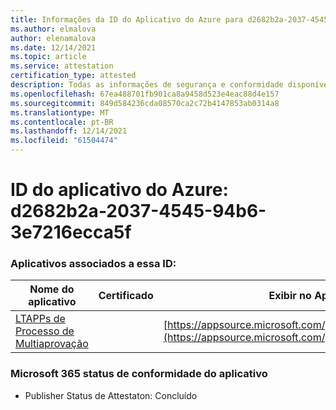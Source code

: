 ```yaml
---
title: Informações da ID do Aplicativo do Azure para d2682b2a-2037-4545-94b6-3e7216ecca5f
ms.author: elmalova
author: elenamalova
ms.date: 12/14/2021
ms.topic: article
ms.service: attestation
certification_type: attested
description: Todas as informações de segurança e conformidade disponíveis para d2682b2a-2037-4545-94b6-3e7216ecca5f.
ms.openlocfilehash: 67ea488701fb901ca8a9458d523e4eac88d4e157
ms.sourcegitcommit: 849d584236cda08570ca2c72b4147853ab0314a8
ms.translationtype: MT
ms.contentlocale: pt-BR
ms.lasthandoff: 12/14/2021
ms.locfileid: "61504474"
---
```

# <a name="azure-app-id-d2682b2a-2037-4545-94b6-3e7216ecca5f"></a>ID do aplicativo do Azure: d2682b2a-2037-4545-94b6-3e7216ecca5f


### <a name="apps-associated-with-this-id"></a>Aplicativos associados a essa ID:
| **Nome do aplicativo** | **Certificado** | **Exibir no AppSource** |
|--------------|---------------|-----------------------|
| [ LTAPPs de Processo de Multiaprovação](https://docs.microsoft.com/microsoft-365-app-certification/forward/WA200003188) |  | [https://appsource.microsoft.com/product/office/WA200003188](https://appsource.microsoft.com/product/office/WA200003188) |

### <a name="microsoft-365-app-compliance-status"></a>Microsoft 365 status de conformidade do aplicativo
- Publisher Status de Attestaton: Concluído
